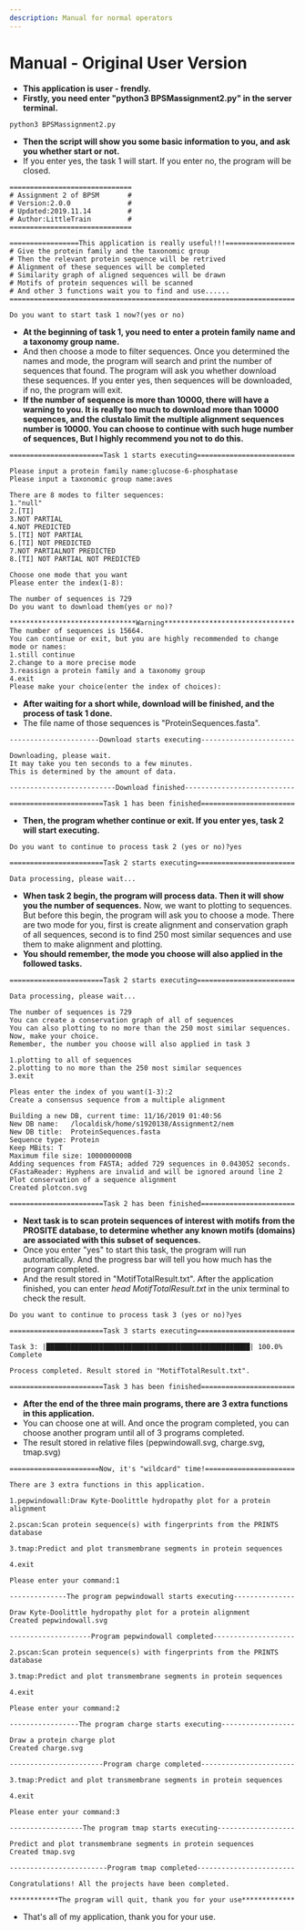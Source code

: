 ```yaml
---
description: Manual for normal operators
---
```


# Manual - Original User Version

* **This application is user - frendly.** 
* **Firstly, you need enter "python3 BPSMassignment2.py" in the server terminal.**

```text
python3 BPSMassignment2.py
```

* **Then the script will show you some basic information to you, and ask you whether start or not.**
* If you enter yes, the task 1 will start. If you enter no, the program will be closed.

```text
==============================
# Assignment 2 of BPSM       #
# Version:2.0.0              #
# Updated:2019.11.14         #
# Author:LittleTrain         #
==============================

=================This application is really useful!!!=================
# Give the protein family and the taxonomic group
# Then the relevant protein sequence will be retrived
# Alignment of these sequences will be completed
# Similarity graph of aligned sequences will be drawn
# Motifs of protein sequences will be scanned
# And other 3 functions wait you to find and use......
======================================================================

Do you want to start task 1 now?(yes or no)

```

* **At the beginning of task 1, you need to enter a protein family name and a taxonomy group name.**
* And then choose a mode to filter sequences. Once you determined the names and mode, the program will search and print the number of sequences that found. The program will ask you whether download these sequences. If you enter yes, then sequences will be downloaded, if no, the program will exit.
* **If the number of sequence is more than 10000,  there will have a warning to you. It is really too much to download more than 10000 sequences,  and the clustalo limit the multiple alignment sequences  number is 10000. You can choose to continue with such huge number of sequences, But I highly recommend you not to do this.**

```text
=======================Task 1 starts executing========================

Please input a protein family name:glucose-6-phosphatase
Please input a taxonomic group name:aves

There are 8 modes to filter sequences:
1."null"
2.[TI]
3.NOT PARTIAL
4.NOT PREDICTED
5.[TI] NOT PARTIAL
6.[TI] NOT PREDICTED
7.NOT PARTIALNOT PREDICTED
8.[TI] NOT PARTIAL NOT PREDICTED

Choose one mode that you want
Please enter the index(1-8):

The number of sequences is 729
Do you want to download them(yes or no)?
```

```text
*******************************Warning********************************
The number of sequences is 15664.
You can continue or exit, but you are highly recommended to change mode or names:
1.still continue
2.change to a more precise mode
3.reassign a protein family and a taxonomy group
4.exit
Please make your choice(enter the index of choices):
```

* **After waiting for a short while, download will be finished, and the process of task 1 done.**
* The file name of those sequences is "ProteinSequences.fasta".

```text
----------------------Download starts executing-----------------------

Downloading, please wait.
It may take you ten seconds to a few minutes.
This is determined by the amount of data.

--------------------------Download finished---------------------------

=======================Task 1 has been finished=======================

```

* **Then, the program whether continue or exit. If you enter yes, task 2 will start executing.**

```text
Do you want to continue to process task 2 (yes or no)?yes

=======================Task 2 starts executing========================

Data processing, please wait...

```

* **When task 2 begin, the program will process data. Then it will show you the number of sequences.** Now, we want to plotting to sequences. But before this begin, the program will ask you to choose a mode. There are two mode for you, first is create alignment and conservation graph of all sequences, second is to find 250 most similar sequences and use them to make alignment and plotting. 
* **You should remember, the mode you choose will also applied in the followed tasks.**

```text
=======================Task 2 starts executing========================

Data processing, please wait...

The number of sequences is 729
You can create a conservation graph of all of sequences
You can also plotting to no more than the 250 most similar sequences.
Now, make your choice.
Remember, the number you choose will also applied in task 3

1.plotting to all of sequences
2.plotting to no more than the 250 most similar sequences
3.exit

Pleas enter the index of you want(1-3):2
Create a consensus sequence from a multiple alignment

Building a new DB, current time: 11/16/2019 01:40:56
New DB name:   /localdisk/home/s1920138/Assignment2/nem
New DB title:  ProteinSequences.fasta
Sequence type: Protein
Keep MBits: T
Maximum file size: 1000000000B
Adding sequences from FASTA; added 729 sequences in 0.043052 seconds.
CFastaReader: Hyphens are invalid and will be ignored around line 2
Plot conservation of a sequence alignment
Created plotcon.svg

=======================Task 2 has been finished=======================

```

* **Next task is to scan protein sequences of interest with motifs from the PROSITE database, to determine whether any known motifs \(domains\) are associated with this subset of sequences.**
* Once you enter "yes" to start this task, the program will run automatically. And the progress bar will tell you how much has the program completed.
* And the result stored in "MotifTotalResult.txt". After the application finished, you can enter _head MotifTotalResult.txt_ in the unix terminal to check the result.

```text
Do you want to continue to process task 3 (yes or no)?yes

=======================Task 3 starts executing========================

Task 3: |██████████████████████████████████████████████████| 100.0% Complete

Process completed. Result stored in "MotifTotalResult.txt".

=======================Task 3 has been finished=======================
```

* **After the end of the three main programs,  there are 3 extra functions in this application.**
* You can choose one at will. And once the program completed, you can choose another program until all of 3 programs completed.
* The result stored in relative files \(pepwindowall.svg, charge.svg, tmap.svg\)

```text
======================Now, it's "wildcard" time!======================

There are 3 extra functions in this application.

1.pepwindowall:Draw Kyte-Doolittle hydropathy plot for a protein alignment

2.pscan:Scan protein sequence(s) with fingerprints from the PRINTS database

3.tmap:Predict and plot transmembrane segments in protein sequences

4.exit

Please enter your command:1

--------------The program pepwindowall starts executing---------------

Draw Kyte-Doolittle hydropathy plot for a protein alignment
Created pepwindowall.svg

--------------------Program pepwindowall completed--------------------

2.pscan:Scan protein sequence(s) with fingerprints from the PRINTS database

3.tmap:Predict and plot transmembrane segments in protein sequences

4.exit

Please enter your command:2

-----------------The program charge starts executing------------------

Draw a protein charge plot
Created charge.svg

-----------------------Program charge completed-----------------------

3.tmap:Predict and plot transmembrane segments in protein sequences

4.exit

Please enter your command:3

------------------The program tmap starts executing-------------------

Predict and plot transmembrane segments in protein sequences
Created tmap.svg

------------------------Program tmap completed------------------------

Congratulations! All the projects have been completed.

************The program will quit, thank you for your use*************
```

* That's all of my application, thank you for your use.

